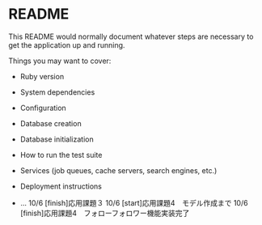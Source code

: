 # README

This README would normally document whatever steps are necessary to get the
application up and running.

Things you may want to cover:

* Ruby version

* System dependencies

* Configuration

* Database creation

* Database initialization

* How to run the test suite

* Services (job queues, cache servers, search engines, etc.)

* Deployment instructions

* ...
10/6 [finish]応用課題３
10/6 [start]応用課題4　モデル作成まで
10/6 [finish]応用課題4　フォローフォロワー機能実装完了
